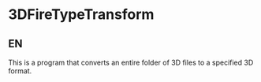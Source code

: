 # 3DFireTypeTransform
## EN
This is a program that converts an entire folder of 3D files to a specified 3D format.
